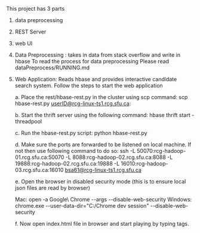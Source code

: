 This project has 3 parts
1. data preprocessing
2. REST Server
3. web UI


1. Data Preprocessing : takes in data from stack overflow and write in hbase
To read the process for data preprocessing
Please read dataPreprocess/RUNNING.md

2. Web Application: Reads hbase and provides interactive candidate search system. Follow the steps to start the web application

	a. Place the rest/hbase-rest.py in the cluster using scp command:
	   scp hbase-rest.py userID@rcg-linux-ts1.rcg.sfu.ca:

	b. Start the thrift server using the following command:
	   hbase thrift start -threadpool

	c. Run the hbase-rest.py script:
	   python hbase-rest.py

	d. Make sure the ports are forwarded to be listened on local machine. If not then use following command to do so:
	ssh -L 50070:rcg-hadoop-01.rcg.sfu.ca:50070 -L 8088:rcg-hadoop-02.rcg.sfu.ca:8088 -L 19888:rcg-hadoop-02.rcg.sfu.ca:19888 -L 16010:rcg-hadoop-03.rcg.sfu.ca:16010 bsa61@rcg-linux-ts1.rcg.sfu.ca

	e. Open the browser in disabled security mode (this is to ensure local json files are read by browser)

	Mac: open -a Google\ Chrome --args --disable-web-security
    Windows: chrome.exe --user-data-dir="C:/Chrome dev session" --disable-web-security

    f. Now open index.html file in browser and start playing by typing tags.





